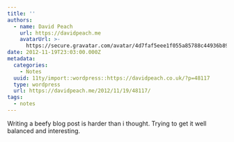 ```yaml
---
title: ''
authors:
  - name: David Peach
    url: https://davidpeach.me
    avatarUrl: >-
      https://secure.gravatar.com/avatar/4d7faf5eee1f055a85788c44936b8995eaab6dfb004e7854ec747ccb272e91ee?s=96&d=mm&r=g
date: 2012-11-19T23:03:00.000Z
metadata:
  categories:
    - Notes
  uuid: 11ty/import::wordpress::https://davidpeach.co.uk/?p=48117
  type: wordpress
  url: https://davidpeach.me/2012/11/19/48117/
tags:
  - notes
---
```

Writing a beefy blog post is harder than i thought. Trying to get it well balanced and interesting.